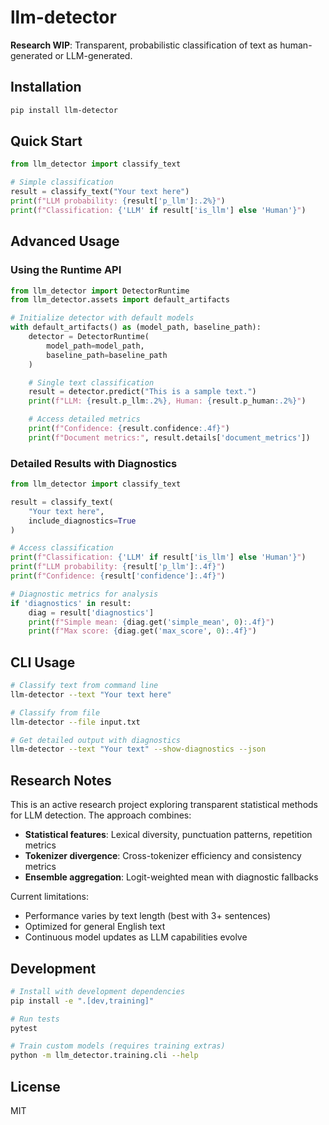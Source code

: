 # llm-detector

**Research WIP**: Transparent, probabilistic classification of text as human-generated or LLM-generated.

## Installation

```bash
pip install llm-detector
```

## Quick Start

```python
from llm_detector import classify_text

# Simple classification
result = classify_text("Your text here")
print(f"LLM probability: {result['p_llm']:.2%}")
print(f"Classification: {'LLM' if result['is_llm'] else 'Human'}")
```

## Advanced Usage

### Using the Runtime API

```python
from llm_detector import DetectorRuntime
from llm_detector.assets import default_artifacts

# Initialize detector with default models
with default_artifacts() as (model_path, baseline_path):
    detector = DetectorRuntime(
        model_path=model_path,
        baseline_path=baseline_path
    )

    # Single text classification
    result = detector.predict("This is a sample text.")
    print(f"LLM: {result.p_llm:.2%}, Human: {result.p_human:.2%}")

    # Access detailed metrics
    print(f"Confidence: {result.confidence:.4f}")
    print(f"Document metrics:", result.details['document_metrics'])
```

### Detailed Results with Diagnostics

```python
from llm_detector import classify_text

result = classify_text(
    "Your text here",
    include_diagnostics=True
)

# Access classification
print(f"Classification: {'LLM' if result['is_llm'] else 'Human'}")
print(f"LLM probability: {result['p_llm']:.4f}")
print(f"Confidence: {result['confidence']:.4f}")

# Diagnostic metrics for analysis
if 'diagnostics' in result:
    diag = result['diagnostics']
    print(f"Simple mean: {diag.get('simple_mean', 0):.4f}")
    print(f"Max score: {diag.get('max_score', 0):.4f}")
```

## CLI Usage

```bash
# Classify text from command line
llm-detector --text "Your text here"

# Classify from file
llm-detector --file input.txt

# Get detailed output with diagnostics
llm-detector --text "Your text" --show-diagnostics --json
```

## Research Notes

This is an active research project exploring transparent statistical methods for LLM detection. The approach combines:

- **Statistical features**: Lexical diversity, punctuation patterns, repetition metrics
- **Tokenizer divergence**: Cross-tokenizer efficiency and consistency metrics
- **Ensemble aggregation**: Logit-weighted mean with diagnostic fallbacks

Current limitations:
- Performance varies by text length (best with 3+ sentences)
- Optimized for general English text
- Continuous model updates as LLM capabilities evolve

## Development

```bash
# Install with development dependencies
pip install -e ".[dev,training]"

# Run tests
pytest

# Train custom models (requires training extras)
python -m llm_detector.training.cli --help
```

## License

MIT
